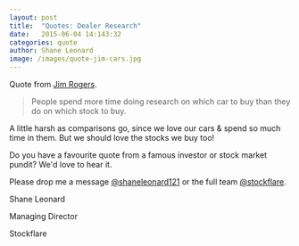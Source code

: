 ```yaml
---
layout: post
title:  "Quotes: Dealer Research"
date:   2015-06-04 14:143:32
categories: quote
author: Shane Leonard
image: /images/quote-jim-cars.jpg
---
```


Quote from [Jim Rogers](http://en.wikipedia.org/wiki/Jim_Rogers).

> People spend more time doing research on which car to buy than they do on which stock to buy.

A little harsh as comparisons go, since we love our cars & spend so much time in them. But we should love the stocks we buy too!

Do you have a favourite quote from a famous investor or stock market pundit? We'd love to hear it.

Please drop me a message [@shaneleonard121](https://twitter.com/shaneleonard121) or the full team [@stockflare](https://twitter.com/stockflare).

Shane Leonard

Managing Director

Stockflare